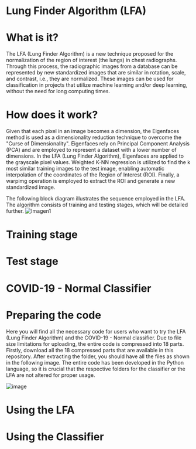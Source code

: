 # Lung Finder Algorithm (LFA)
# What is it?
The LFA (Lung Finder Algorithm) is a new technique proposed for the normalization of the region of interest (the lungs) in chest radiographs. Through this process, the radiographic images from a database can be represented by new standardized images that are similar in rotation, scale, and contrast, i.e., they are normalized. These images can be used for classification in projects that utilize machine learning and/or deep learning, without the need for long computing times.

# How does it work?
Given that each pixel in an image becomes a dimension, the Eigenfaces method is used as a dimensionality reduction technique to overcome the "Curse of Dimensionality". Eigenfaces rely on Principal Component Analysis (PCA) and are employed to represent a dataset with a lower number of dimensions. In the LFA (Lung Finder Algorithm), Eigenfaces are applied to the grayscale pixel values. Weighted K-NN regression is utilized to find the k most similar training images to the test image, enabling automatic interpolation of the coordinates of the Region of Interest (ROI). Finally, a warpimg operation is employed to extract the ROI and generate a new standardized image.

The following block diagram illustrates the sequence employed in the LFA. The algorithm consists of training and testing stages, which will be detailed further.
![Imagen1](https://github.com/picazo07/LFA/assets/99782864/c806d76a-91a6-48a1-9ea9-15ba14e15965)


# Training stage



# Test stage 


# COVID-19 - Normal Classifier


# Preparing the code
Here you will find all the necessary code for users who want to try the LFA (Lung Finder Algorithm) and the COVID-19 - Normal classifier. Due to file size limitations for uploading, the entire code is compressed into 18 parts. Firstly, download all the 18 compressed parts that are available in this repository. After extracting the folder, you should have all the files as shown in the following image. The entire code has been developed in the Python language, so it is crucial that the respective folders for the classifier or the LFA are not altered for proper usage.

![image](https://github.com/picazo07/LFA/assets/99782864/ebc56eac-cc78-4284-b1db-986f93ea3630)



# Using the LFA


# Using the Classifier
